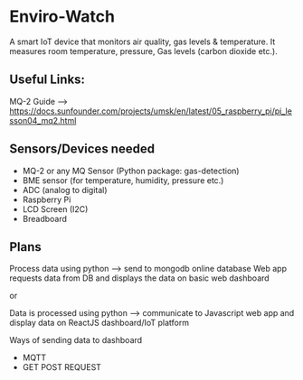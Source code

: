 # Enviro-Watch
A smart IoT device that monitors air quality, gas levels &amp; temperature. It measures room temperature, pressure, Gas levels (carbon dioxide etc.).


## Useful Links:
MQ-2 Guide --> https://docs.sunfounder.com/projects/umsk/en/latest/05_raspberry_pi/pi_lesson04_mq2.html

## Sensors/Devices needed

- MQ-2 or any MQ Sensor (Python package: gas-detection)
- BME sensor (for temperature, humidity, pressure etc.)
- ADC (analog to digital)
- Raspberry Pi
- LCD Screen (I2C)
- Breadboard

## Plans

Process data using python --> send to mongodb online database
Web app requests data from DB and displays the data on basic web dashboard

or 

Data is processed using python --> communicate to Javascript web app and display data on ReactJS dashboard/IoT platform

Ways of sending data to dashboard

- MQTT
- GET POST REQUEST
